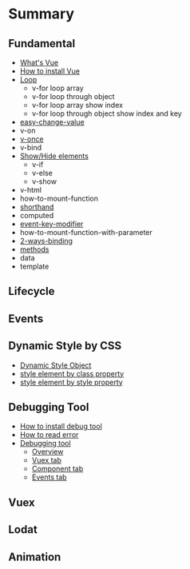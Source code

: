 # Summary

## Fundamental

* [What's Vue](README.md)
* [How to install Vue](chapter1.md)
* [Loop](v-for.md)
  * v-for loop array
  * v-for loop through object
  * v-for loop array show index
  * v-for loop through object show index and key
* [easy-change-value](easy-change-value.md)
* v-on
* [v-once](v-once.md)
* v-bind
* [Show/Hide elements](inter.md)
  * v-if
  * v-else
  * v-show
* v-html
* how-to-mount-function
* [shorthand](shorthand.md)
* computed
* [event-key-modifier](event-key-modifier.md)
* how-to-mount-function-with-parameter
* [2-ways-binding](2-ways-binding.md)
* [methods](methods.md)
* data
* template

## Lifecycle

## Events

## Dynamic Style by CSS

* [Dynamic Style Object](dynamic-style-object.md)
* [style element by class property](v-bindclass.md)
* [style element by style property](how-to-style-control.md)

## Debugging Tool

* [How to install debug tool](debugging-tool/how-to-install-debug-tool.md)
* [How to read error](debugging-tool/how-to-read-error.md)
* [Debugging tool](debugging-tool/debugging-tool-overview.md)
  * [Overview](debugging-tool/debugging-tool-overview/overview.md)
  * [Vuex tab](debugging-tool/debugging-tool-overview/vuex-tab.md)
  * [Component tab](debugging-tool/debugging-tool-overview/component-tab.md)
  * [Events tab](debugging-tool/debugging-tool-overview/events-tab.md)

## Vuex

## Lodat

## Animation

